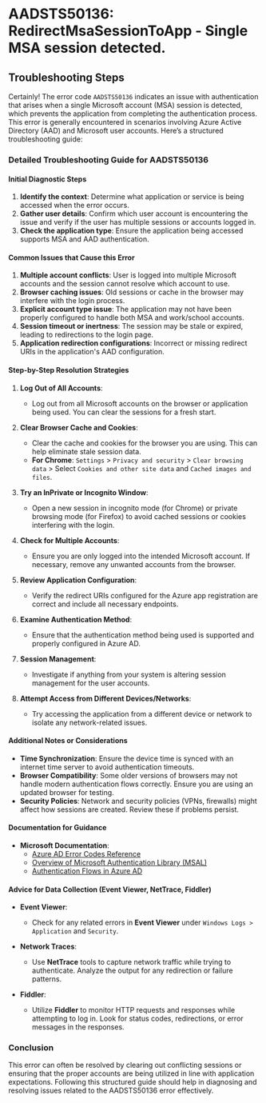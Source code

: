 # AADSTS50136: RedirectMsaSessionToApp - Single MSA session detected.


## Troubleshooting Steps
Certainly! The error code `AADSTS50136` indicates an issue with authentication that arises when a single Microsoft account (MSA) session is detected, which prevents the application from completing the authentication process. This error is generally encountered in scenarios involving Azure Active Directory (AAD) and Microsoft user accounts. Here’s a structured troubleshooting guide:

### Detailed Troubleshooting Guide for AADSTS50136

#### Initial Diagnostic Steps

1. **Identify the context**: Determine what application or service is being accessed when the error occurs.
2. **Gather user details**: Confirm which user account is encountering the issue and verify if the user has multiple sessions or accounts logged in.
3. **Check the application type**: Ensure the application being accessed supports MSA and AAD authentication. 

#### Common Issues that Cause this Error

1. **Multiple account conflicts**: User is logged into multiple Microsoft accounts and the session cannot resolve which account to use.
2. **Browser caching issues**: Old sessions or cache in the browser may interfere with the login process.
3. **Explicit account type issue**: The application may not have been properly configured to handle both MSA and work/school accounts.
4. **Session timeout or inertness**: The session may be stale or expired, leading to redirections to the login page.
5. **Application redirection configurations**: Incorrect or missing redirect URIs in the application's AAD configuration.

#### Step-by-Step Resolution Strategies

1. **Log Out of All Accounts**:
   - Log out from all Microsoft accounts on the browser or application being used. You can clear the sessions for a fresh start.

2. **Clear Browser Cache and Cookies**:
   - Clear the cache and cookies for the browser you are using. This can help eliminate stale session data.
   - **For Chrome**: `Settings` > `Privacy and security` > `Clear browsing data` > Select `Cookies and other site data` and `Cached images and files`.

3. **Try an InPrivate or Incognito Window**:
   - Open a new session in incognito mode (for Chrome) or private browsing mode (for Firefox) to avoid cached sessions or cookies interfering with the login.

4. **Check for Multiple Accounts**:
   - Ensure you are only logged into the intended Microsoft account. If necessary, remove any unwanted accounts from the browser.

5. **Review Application Configuration**:
   - Verify the redirect URIs configured for the Azure app registration are correct and include all necessary endpoints.

6. **Examine Authentication Method**:
   - Ensure that the authentication method being used is supported and properly configured in Azure AD.

7. **Session Management**:
   - Investigate if anything from your system is altering session management for the user accounts.

8. **Attempt Access from Different Devices/Networks**:
   - Try accessing the application from a different device or network to isolate any network-related issues.

#### Additional Notes or Considerations

- **Time Synchronization**: Ensure the device time is synced with an internet time server to avoid authentication timeouts.
- **Browser Compatibility**: Some older versions of browsers may not handle modern authentication flows correctly. Ensure you are using an updated browser for testing.
- **Security Policies**: Network and security policies (VPNs, firewalls) might affect how sessions are created. Review these if problems persist.

#### Documentation for Guidance

- **Microsoft Documentation**: 
  - [Azure AD Error Codes Reference](https://docs.microsoft.com/en-us/azure/active-directory/develop/reference-aad-errors)
  - [Overview of Microsoft Authentication Library (MSAL)](https://docs.microsoft.com/en-us/azure/active-directory/develop/msal-overview)
  - [Authentication Flows in Azure AD](https://docs.microsoft.com/en-us/azure/active-directory/develop/authentication-scenarios)

#### Advice for Data Collection (Event Viewer, NetTrace, Fiddler)

- **Event Viewer**: 
  - Check for any related errors in **Event Viewer** under `Windows Logs > Application` and `Security`.
  
- **Network Traces**:
  - Use **NetTrace** tools to capture network traffic while trying to authenticate. Analyze the output for any redirection or failure patterns.
  
- **Fiddler**:
  - Utilize **Fiddler** to monitor HTTP requests and responses while attempting to log in. Look for status codes, redirections, or error messages in the responses.

### Conclusion

This error can often be resolved by clearing out conflicting sessions or ensuring that the proper accounts are being utilized in line with application expectations. Following this structured guide should help in diagnosing and resolving issues related to the AADSTS50136 error effectively.